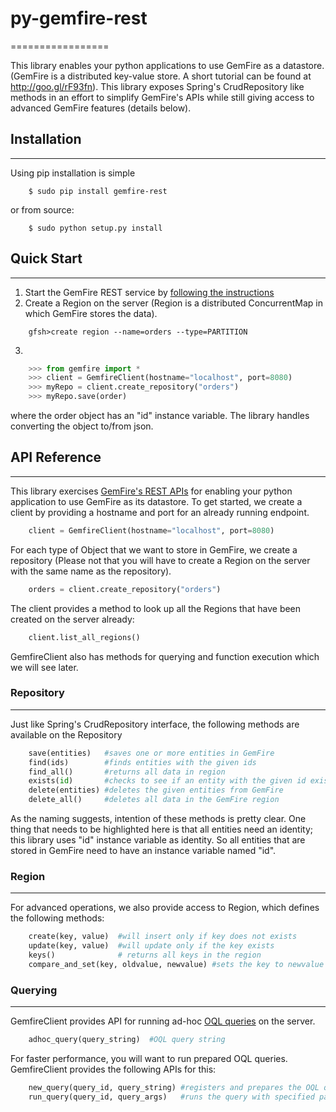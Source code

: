 # py-gemfire-rest
=================

This library enables your python applications to use GemFire as a datastore. (GemFire is a distributed key-value store. A short tutorial can be found at http://goo.gl/rF93fn). This library exposes Spring's CrudRepository like methods in an effort to simplify GemFire's APIs while still giving access to advanced GemFire features (details below). 

## Installation
---------------

Using pip installation is simple
```
    $ sudo pip install gemfire-rest
```
or from source:
```
    $ sudo python setup.py install
```
## Quick Start
--------------

1. Start the GemFire REST service by [following the instructions](http://gemfire.docs.pivotal.io/latest/userguide/index.html#gemfire_rest/setup_config.html)
2. Create a Region on the server (Region is a distributed ConcurrentMap in which GemFire stores the data). 
```
    gfsh>create region --name=orders --type=PARTITION
```
3. 
```python
    >>> from gemfire import *
    >>> client = GemfireClient(hostname="localhost", port=8080)
    >>> myRepo = client.create_repository("orders")
    >>> myRepo.save(order)
```

where the order object has an "id" instance variable. The library handles converting the object to/from json. 

## API Reference
----------------

This library exercises [GemFire's REST APIs](http://gemfire.docs.pivotal.io/latest/userguide/index.html#gemfire_rest/book_intro.html) for enabling your python application to use GemFire as its datastore. To get started, we create a client by providing a hostname and port for an already running endpoint. 
```python
    client = GemfireClient(hostname="localhost", port=8080)
```

For each type of Object that we want to store in GemFire, we create a repository (Please not that you will have to create a Region on the server with the same name as the repository).
```python
    orders = client.create_repository("orders")
```
The client provides a method to look up all the Regions that have been created on the server already:
```python
    client.list_all_regions()
```

GemfireClient also has methods for querying and function execution which we will see later.

### Repository
--------------

Just like Spring's CrudRepository interface, the following methods are available on the Repository
```python
    save(entities)   #saves one or more entities in GemFire
    find(ids)        #finds entities with the given ids
    find_all()       #returns all data in region
    exists(id)       #checks to see if an entity with the given id exists
    delete(entities) #deletes the given entities from GemFire
    delete_all()     #deletes all data in the GemFire region
```

As the naming suggests, intention of these methods is pretty clear. One thing that needs to be highlighted here is that all entities need an identity; this library uses "id" instance variable as identity. So all entities that are stored in GemFire need to have an instance variable named "id".

### Region
----------

For advanced operations, we also provide access to Region, which defines the following methods:
```python
    create(key, value)  #will insert only if key does not exists
    update(key, value)  #will update only if the key exists
    keys()              # returns all keys in the region
    compare_and_set(key, oldvalue, newvalue) #sets the key to newvalue only if current value is equal ot oldvalue
```

### Querying
------------
GemfireClient provides API for running ad-hoc [OQL queries](http://gemfire.docs.pivotal.io/latest/userguide/index.html#developing/querying_basics/chapter_overview.html) on the server.
```python
    adhoc_query(query_string)  #OQL query string
```

For faster performance, you will want to run prepared OQL queries. GemfireClient provides the following APIs for this:
```python
    new_query(query_id, query_string) #registers and prepares the OQL query on the server
    run_query(query_id, query_args)   #runs the query with specified parameters 
```
